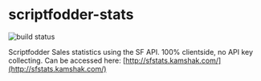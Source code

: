 # scriptfodder-stats

![build status](http://ci.kamshak.com/projects/6/status.png?ref=master)

Scriptfodder Sales statistics using the SF API. 100% clientside, no API key collecting.
Can be accessed here: [http://sfstats.kamshak.com/](http://sfstats.kamshak.com/)

